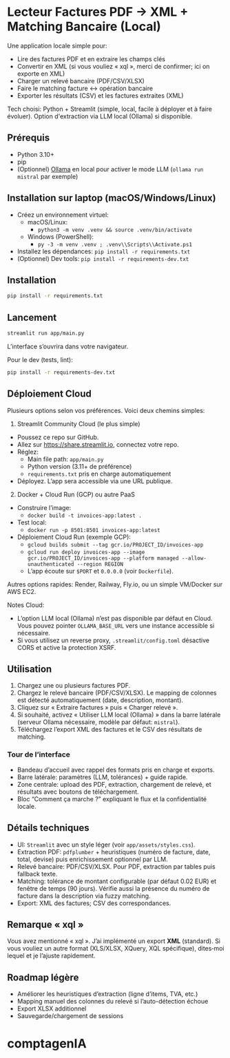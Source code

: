 # Lecteur Factures PDF → XML + Matching Bancaire (Local)

Une application locale simple pour:

- Lire des factures PDF et en extraire les champs clés
- Convertir en XML (si vous vouliez « xql », merci de confirmer; ici on exporte en XML)
- Charger un relevé bancaire (PDF/CSV/XLSX)
- Faire le matching facture ↔ opération bancaire
- Exporter les résultats (CSV) et les factures extraites (XML)

Tech choisi: Python + Streamlit (simple, local, facile à déployer et à faire évoluer). Option d'extraction via LLM local (Ollama) si disponible.

## Prérequis

- Python 3.10+
- pip
- (Optionnel) [Ollama](https://ollama.com) en local pour activer le mode LLM (`ollama run mistral` par exemple)

## Installation sur laptop (macOS/Windows/Linux)

- Créez un environnement virtuel:
  - macOS/Linux:
    - `python3 -m venv .venv && source .venv/bin/activate`
  - Windows (PowerShell):
    - `py -3 -m venv .venv ; .venv\\Scripts\\Activate.ps1`
- Installez les dépendances: `pip install -r requirements.txt`
- (Optionnel) Dev tools: `pip install -r requirements-dev.txt`

## Installation

```bash
pip install -r requirements.txt
```

## Lancement

```bash
streamlit run app/main.py
```

L’interface s’ouvrira dans votre navigateur.

Pour le dev (tests, lint):

```bash
pip install -r requirements-dev.txt
```

## Déploiement Cloud

Plusieurs options selon vos préférences. Voici deux chemins simples:

1) Streamlit Community Cloud (le plus simple)
- Poussez ce repo sur GitHub.
- Allez sur https://share.streamlit.io, connectez votre repo.
- Réglez:
  - Main file path: `app/main.py`
  - Python version (3.11+ de préférence)
  - `requirements.txt` pris en charge automatiquement
- Déployez. L’app sera accessible via une URL publique.

2) Docker + Cloud Run (GCP) ou autre PaaS
- Construire l’image:
  - `docker build -t invoices-app:latest .`
- Test local:
  - `docker run -p 8501:8501 invoices-app:latest`
- Déploiement Cloud Run (exemple GCP):
  - `gcloud builds submit --tag gcr.io/PROJECT_ID/invoices-app`
  - `gcloud run deploy invoices-app --image gcr.io/PROJECT_ID/invoices-app --platform managed --allow-unauthenticated --region REGION`
  - L’app écoute sur `$PORT` et `0.0.0.0` (voir `Dockerfile`).

Autres options rapides: Render, Railway, Fly.io, ou un simple VM/Docker sur AWS EC2.

Notes Cloud:
- L’option LLM local (Ollama) n’est pas disponible par défaut en Cloud. Vous pouvez pointer `OLLAMA_BASE_URL` vers une instance accessible si nécessaire.
- Si vous utilisez un reverse proxy, `.streamlit/config.toml` désactive CORS et active la protection XSRF.

## Utilisation

1. Chargez une ou plusieurs factures PDF.
2. Chargez le relevé bancaire (PDF/CSV/XLSX). Le mapping de colonnes est détecté automatiquement (date, description, montant).
3. Cliquez sur « Extraire factures » puis « Charger relevé ».
4. Si souhaité, activez « Utiliser LLM local (Ollama) » dans la barre latérale (serveur Ollama nécessaire, modèle par défaut: `mistral`).
5. Téléchargez l’export XML des factures et le CSV des résultats de matching.

### Tour de l’interface
- Bandeau d’accueil avec rappel des formats pris en charge et exports.
- Barre latérale: paramètres (LLM, tolérances) + guide rapide.
- Zone centrale: upload des PDF, extraction, chargement de relevé, et résultats avec boutons de téléchargement.
- Bloc “Comment ça marche ?” expliquant le flux et la confidentialité locale.

## Détails techniques

- UI: `Streamlit` avec un style léger (voir `app/assets/styles.css`).
- Extraction PDF: `pdfplumber` + heuristiques (numéro de facture, date, total, devise) puis enrichissement optionnel par LLM.
- Relevé bancaire: PDF/CSV/XLSX. Pour PDF, extraction par tables puis fallback texte.
- Matching: tolérance de montant configurable (par défaut 0.02 EUR) et fenêtre de temps (90 jours). Vérifie aussi la présence du numéro de facture dans la description via fuzzy matching.
- Export: XML des factures; CSV des correspondances.

## Remarque « xql »

Vous avez mentionné « xql ». J’ai implémenté un export **XML** (standard). Si vous vouliez un autre format (XLS/XLSX, XQuery, XQL spécifique), dites‑moi lequel et je l’ajuste rapidement.

## Roadmap légère

- Améliorer les heuristiques d’extraction (ligne d’items, TVA, etc.)
- Mapping manuel des colonnes du relevé si l’auto-détection échoue
- Export XLSX additionnel
- Sauvegarde/chargement de sessions
# comptagenIA
